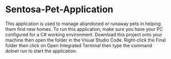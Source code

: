 # Sentosa-Pet-Application
This application is used to manage abandoned or runaway pets in helping them find new homes.
To run this application, make sure you have your PC configured for a C# working environment.
Download this project onto your machine then open the folder in the Visual Studio Code.
Right-click the Final folder then click on Open Integrated Terminal then type the command dotnet run to start the application.
